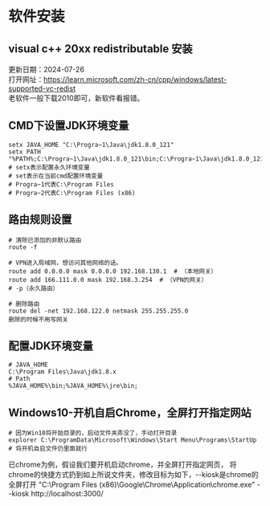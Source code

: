 # 软件安装

## visual c++ 20xx redistributable 安装
更新日期：2024-07-26  
打开网址：https://learn.microsoft.com/zh-cn/cpp/windows/latest-supported-vc-redist  
老软件一般下载2010即可，新软件看报错。

## CMD下设置JDK环境变量
``` shell
setx JAVA_HOME "C:\Progra~1\Java\jdk1.8.0_121"
setx PATH "%PATH%;C:\Progra~1\Java\jdk1.8.0_121\bin;C:\Progra~1\Java\jdk1.8.0_121\jre\bin"
# setx表示配置永久环境变量
# set表示在当前cmd配置环境变量
# Progra~1代表C:\Program Files
# Progra~2代表C:\Program Files (x86)
``` 

## 路由规则设置
``` shell
# 清除已添加的非默认路由
route -f 

# VPN进入局域网，想访问其他网络的话。
route add 0.0.0.0 mask 0.0.0.0 192.168.130.1  # （本地网关）
route add 166.111.0.0 mask 192.168.3.254  # （VPN的网关）
# -p（永久路由）
 
# 删除路由
route del -net 192.168.122.0 netmask 255.255.255.0
删除的时候不用写网关
``` 

## 配置JDK环境变量
``` shell
# JAVA_HOME 
C:\Program Files\Java\jdk1.8.x
# Path 
%JAVA_HOME%\bin;%JAVA_HOME%\jre\bin;
```


## Windows10-开机自启Chrome，全屏打开指定网站
``` shell
# 因为Win10将开始目录的，启动文件夹弄没了，手动打开目录
explorer C:\ProgramData\Microsoft\Windows\Start Menu\Programs\StartUp
# 将开机自启文件仍里面就行
``` 

已chrome为例，假设我们要开机启动chrome，并全屏打开指定网页，
将chrome的快捷方式扔到如上所说文件夹，修改目标为如下，--kiosk是chrome的全屏打开
"C:\Program Files (x86)\Google\Chrome\Application\chrome.exe" --kiosk http://localhost:3000/
